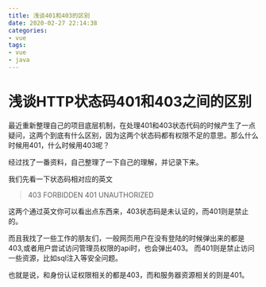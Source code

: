 ```yaml
---
title: 浅谈401和403的区别
date: 2020-02-27 22:14:38
categories:
- vue
tags:
- vue
- java
---
```


# 浅谈HTTP状态码401和403之间的区别


最近重新整理自己的项目底层机制，在处理401和403状态代码的时候产生了一点疑问，这两个到底有什么区别，因为这两个状态码都有权限不足的意思。那么什么时候用401，什么时候用403呢？

经过找了一番资料，自己整理了一下自己的理解，并记录下来。

我们先看一下状态码相对应的英文
> 403  FORBIDDEN
> 401 UNAUTHORIZED


这两个通过英文你可以看出点东西来，403状态码是未认证的，而401则是禁止的。

而且我找了一些工作的朋友们，一般网页用户在没有登陆的时候弹出来的都是403,或者用户尝试访问管理员权限的api时，也会弹出403。
而401则是禁止访问一些资源，比如sql注入等安全问题。

也就是说，和身份认证权限相关的都是403，而和服务器资源相关的则是401。
